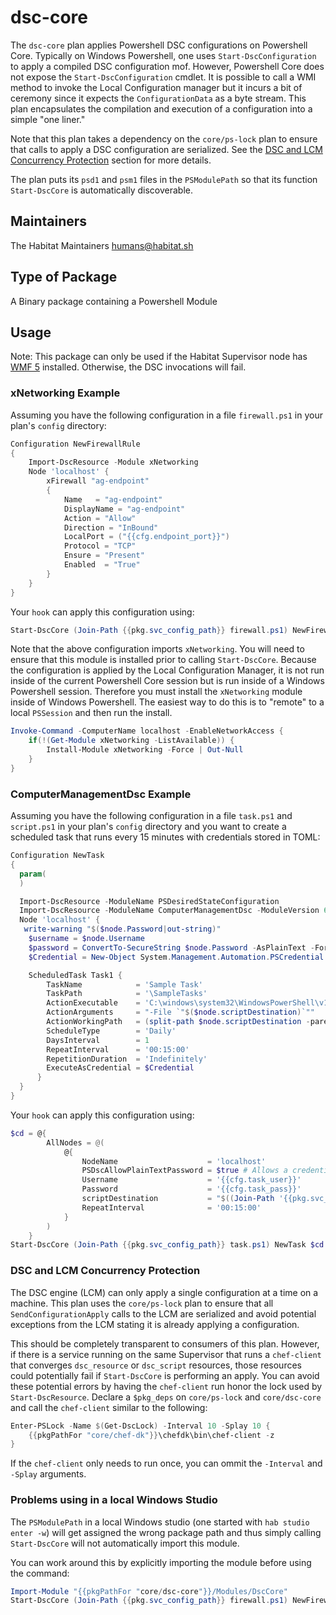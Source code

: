 # dsc-core

The `dsc-core` plan applies Powershell DSC configurations on Powershell Core. Typically on Windows Powershell, one uses `Start-DscConfiguration` to apply a compiled DSC configuration mof. However, Powershell Core does not expose the `Start-DscConfiguration` cmdlet. It is possible to call a WMI method to invoke the Local Configuration manager but it incurs a bit of ceremony since it expects the `ConfigurationData` as a byte stream. This plan encapsulates the compilation and execution of a configuration into a simple "one liner."

Note that this plan takes a dependency on the `core/ps-lock` plan to ensure that calls to apply a DSC configuration are serialized. See the [DSC and LCM Concurrency Protection](#DSC-and-LCM-Concurrency-Protection) section for more details.

The plan puts its `psd1` and `psm1` files in the `PSModulePath` so that its function `Start-DscCore` is automatically discoverable.

## Maintainers

The Habitat Maintainers humans@habitat.sh

## Type of Package

A Binary package containing a Powershell Module

## Usage

Note: This package can only be used if the Habitat Supervisor node has [WMF 5](https://www.microsoft.com/en-us/download/details.aspx?id=50395) installed. Otherwise, the DSC invocations will fail.

### xNetworking Example

Assuming you have the following configuration in a file `firewall.ps1` in your plan's `config` directory:

```PowerShell
Configuration NewFirewallRule
{
    Import-DscResource -Module xNetworking
    Node 'localhost' {
        xFirewall "ag-endpoint"
        {
            Name   = "ag-endpoint"
            DisplayName = "ag-endpoint"
            Action = "Allow"
            Direction = "InBound"
            LocalPort = ("{{cfg.endpoint_port}}")
            Protocol = "TCP"
            Ensure = "Present"
            Enabled  = "True"
        }
    }
}
```

Your `hook` can apply this configuration using:

```PowerShell
Start-DscCore (Join-Path {{pkg.svc_config_path}} firewall.ps1) NewFirewallRule
```

Note that the above configuration imports `xNetworking`. You will need to ensure that this module is installed prior to calling `Start-DscCore`. Because the configuration is applied by the Local Configuration Manager, it is not run inside of the current Powershell Core session but is run inside of a Windows Powershell session. Therefore you must install the `xNetworking` module inside of Windows Powershell. The easiest way to do this is to "remote" to a local `PSSession` and then run the install.

```PowerShell
Invoke-Command -ComputerName localhost -EnableNetworkAccess {
    if(!(Get-Module xNetworking -ListAvailable)) {
        Install-Module xNetworking -Force | Out-Null
    }
}
```

### ComputerManagementDsc Example

Assuming you have the following configuration in a file `task.ps1` and `script.ps1` in your plan's `config` directory and you want to create a scheduled task that runs every 15 minutes with credentials stored in TOML:

```PowerShell
Configuration NewTask
{
  param(
  )

  Import-DscResource -ModuleName PSDesiredStateConfiguration
  Import-DscResource -ModuleName ComputerManagementDsc -ModuleVersion 6.4.0.0
  Node 'localhost' {
   write-warning "$($node.Password|out-string)"
    $username = $node.Username
    $password = ConvertTo-SecureString $node.Password -AsPlainText -Force
    $Credential = New-Object System.Management.Automation.PSCredential -ArgumentList ($username, $password)

    ScheduledTask Task1 {
        TaskName            = 'Sample Task'
        TaskPath            = '\SampleTasks'
        ActionExecutable    = 'C:\windows\system32\WindowsPowerShell\v1.0\powershell.exe'
        ActionArguments     = "-File `"$($node.scriptDestination)`""
        ActionWorkingPath   = (split-path $node.scriptDestination -parent)
        ScheduleType        = 'Daily'
        DaysInterval        = 1
        RepeatInterval      = '00:15:00'
        RepetitionDuration  = 'Indefinitely'
        ExecuteAsCredential = $Credential
      }
  }
}
```

Your `hook` can apply this configuration using:

```PowerShell
$cd = @{
        AllNodes = @(
            @{
                NodeName                    = 'localhost'
                PSDscAllowPlainTextPassword = $true # Allows a credential in the DSC config (mof file is deleted after config)
                Username                    = '{{cfg.task_user}}'
                Password                    = '{{cfg.task_pass}}'
                scriptDestination           = "$((Join-Path '{{pkg.svc_config_path}}' script.ps1))"
                RepeatInterval              = '00:15:00'
            }
        )
    }
Start-DscCore (Join-Path {{pkg.svc_config_path}} task.ps1) NewTask $cd
```

### DSC and LCM Concurrency Protection

The DSC engine (LCM) can only apply a single configuration at a time on a machine. This plan uses the `core/ps-lock` plan to ensure that all `SendConfigurationApply` calls to the LCM are serialized and avoid potential exceptions from the LCM stating it is already applying a configuration.

This should be completely transparent to consumers of this plan. However, if there is a service running on the same Supervisor that runs a `chef-client` that converges `dsc_resource` or `dsc_script` resources, those resources could potentially fail if `Start-DscCore` is performing an apply. You can avoid these potential errors by having the `chef-client` run honor the lock used by `Start-DscResource`. Declare a `$pkg_deps` on `core/ps-lock` and `core/dsc-core` and call the `chef-client` similar to the following:

```PowerShell
Enter-PSLock -Name $(Get-DscLock) -Interval 10 -Splay 10 {
    {{pkgPathFor "core/chef-dk"}}\chefdk\bin\chef-client -z
}
```

If the `chef-client` only needs to run once, you can ommit the `-Interval` and `-Splay` arguments.

### Problems using in a local Windows Studio

The `PSModulePath` in a local Windows studio (one started with `hab studio enter -w`) will get assigned the wrong package path and thus simply calling `Start-DscCore` will not automatically import this module.

You can work around this by explicitly importing the module before using the command:

```PowerShell
Import-Module "{{pkgPathFor "core/dsc-core"}}/Modules/DscCore"
Start-DscCore (Join-Path {{pkg.svc_config_path}} firewall.ps1) NewFirewallRule
```
